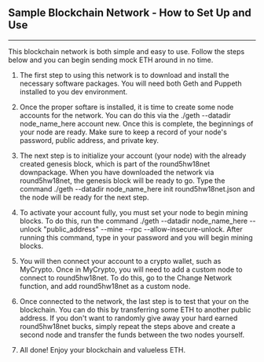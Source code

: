 ## Sample Blockchain Network - How to Set Up and Use
---
This blockchain network is both simple and easy to use.  Follow the steps below and you can begin sending mock ETH around in no time.

1. The first step to using this network is to download and install the necessary software packages.  You will need both Geth and Puppeth installed to you dev environment.

2. Once the proper softare is installed, it is time to create some node accounts for the network.  You can do this via the ./geth --datadir node_name_here account new. Once this is complete, the beginnings of your node are ready. Make sure to keep a record of your node's password, public address, and private key.

3. The next step is to initialize your account (your node) with the already created genesis block, which is part of the round5hw18net downpackage.  When you have downloaded the network via round5hw18net, the genesis block will be ready to go. Type the command ./geth --datadir node_name_here init round5hw18net.json and the node will be ready for the next step.

4. To activate your account fully, you must set your node to begin mining blocks.  To do this, run the command ./geth --datadir node_name_here --unlock "public_address" --mine --rpc --allow-insecure-unlock.  After running this command, type in your password and you will begin mining blocks.

5. You will then connect your account to a crypto wallet, such as MyCrypto.  Once in MyCrypto, you will need to add a custom node to connect to round5hw18net.  To do this, go to the Change Network function, and add round5hw18net as a custom node.

6. Once connected to the network, the last step is to test that your on the blockchain. You can do this by transferring some ETH to another public address.  If you don't want to randomly give away your hard earned round5hw18net bucks, simply repeat the steps above and create a second node and transfer the funds between the two nodes yourself.

7. All done! Enjoy your blockchain and valueless ETH.